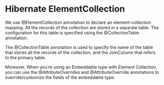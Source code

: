 # Hibernate ElementCollection

We use @ElementCollection annotation to declare an element-collection mapping. All the records of the collection are stored in a separate table. The configuration for this table is specified using the @CollectionTable annotation.

The @CollectionTable annotation is used to specify the name of the table that stores all the records of the collection, and the JoinColumn that refers to the primary table.

Moreover, When you’re using an Embeddable type with Element Collection, you can use the @AttributeOverrides and @AttributeOverride annotations to override/customize the fields of the embeddable type.